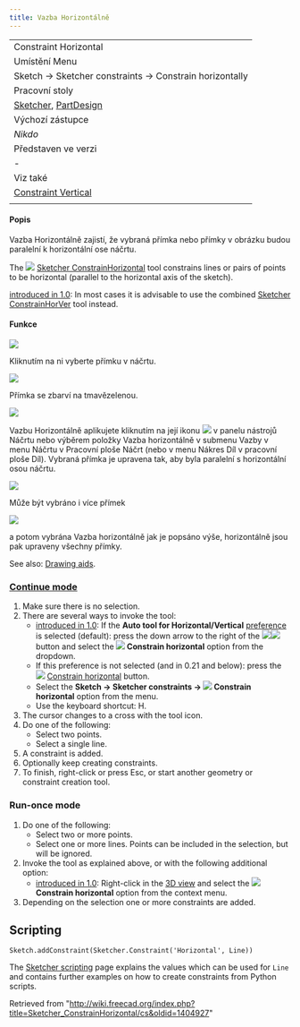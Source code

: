 ```yaml
---
title: Vazba Horizontálně
---
```

|  |
| --- |
| Constraint Horizontal |
| Umístění Menu |
| Sketch → Sketcher constraints → Constrain horizontally |
| Pracovní stoly |
| [Sketcher](/Sketcher_Workbench/cs "Sketcher Workbench/cs"), [PartDesign](/PartDesign_Workbench/cs "PartDesign Workbench/cs") |
| Výchozí zástupce |
| *Nikdo* |
| Představen ve verzi |
| - |
| Viz také |
| [Constraint Vertical](/Sketcher_ConstrainVertical/cs "Sketcher ConstrainVertical/cs") |
|  |

#### Popis

Vazba Horizontálně zajistí, že vybraná přímka nebo přímky v obrázku budou paralelní k horizontální ose náčrtu.

The ![](/images/Sketcher_ConstrainHorizontal.svg) [Sketcher ConstrainHorizontal](/Sketcher_ConstrainHorizontal "Sketcher ConstrainHorizontal") tool constrains lines or pairs of points to be horizontal (parallel to the horizontal axis of the sketch).

[introduced in 1.0](/Release_notes_1.0 "Release notes 1.0"): In most cases it is advisable to use the combined [Sketcher ConstrainHorVer](/Sketcher_ConstrainHorVer "Sketcher ConstrainHorVer") tool instead.

#### Funkce

![](/images/HorizontalConstraint1.png)

Kliknutím na ni vyberte přímku v náčrtu.

![](/images/HorizontalConstraint2.png)

Přímka se zbarví na tmavězelenou.

![](/images/HorizontalConstraint3.png)

Vazbu Horizontálně aplikujete kliknutím na její ikonu ![](/images/Constraint_Horizontal.png) v panelu nástrojů Náčrtu nebo výběrem položky Vazba horizontálně v submenu Vazby v menu Náčrtu v Pracovní ploše Náčrt (nebo v menu Nákres Díl v pracovní ploše Díl). Vybraná přímka je upravena tak, aby byla paralelní s horizontální osou náčrtu.

![](/images/HorizontalConstraint4.png)

Může být vybráno i více přímek

![](/images/HorizontalConstraint5.png)

a potom vybrána Vazba horizontálně jak je popsáno výše, horizontálně jsou pak upraveny všechny přímky.

See also: [Drawing aids](/Sketcher_Workbench#Drawing_aids "Sketcher Workbench").

### [Continue mode](/Sketcher_Workbench#Continue_modes "Sketcher Workbench")

1. Make sure there is no selection.
2. There are several ways to invoke the tool:
   * [introduced in 1.0](/Release_notes_1.0 "Release notes 1.0"): If the **Auto tool for Horizontal/Vertical** [preference](/Sketcher_Preferences#General "Sketcher Preferences") is selected (default): press the down arrow to the right of the ![](/images/Sketcher_ConstrainHorVer.svg)![](/images/Toolbar_flyout_arrow.svg) button and select the **![](/images/Sketcher_ConstrainHorizontal.svg) Constrain horizontal** option from the dropdown.
   * If this preference is not selected (and in 0.21 and below): press the ![](/images/Sketcher_ConstrainHorizontal.svg) [Constrain horizontal](/Sketcher_ConstrainHorizontal "Sketcher ConstrainHorizontal") button.
   * Select the **Sketch → Sketcher constraints → ![](/images/Sketcher_ConstrainHorizontal.svg) Constrain horizontal** option from the menu.
   * Use the keyboard shortcut: H.
3. The cursor changes to a cross with the tool icon.
4. Do one of the following:
   * Select two points.
   * Select a single line.
5. A constraint is added.
6. Optionally keep creating constraints.
7. To finish, right-click or press Esc, or start another geometry or constraint creation tool.

### Run-once mode

1. Do one of the following:
   * Select two or more points.
   * Select one or more lines. Points can be included in the selection, but will be ignored.
2. Invoke the tool as explained above, or with the following additional option:
   * [introduced in 1.0](/Release_notes_1.0 "Release notes 1.0"): Right-click in the [3D view](/3D_view "3D view") and select the **![](/images/Sketcher_ConstrainHorizontal.svg) Constrain horizontal** option from the context menu.
3. Depending on the selection one or more constraints are added.

## Scripting

```
Sketch.addConstraint(Sketcher.Constraint('Horizontal', Line))

```

The [Sketcher scripting](/Sketcher_scripting "Sketcher scripting") page explains the values which can be used for `Line` and contains further examples on how to create constraints from Python scripts.

Retrieved from "<http://wiki.freecad.org/index.php?title=Sketcher_ConstrainHorizontal/cs&oldid=1404927>"